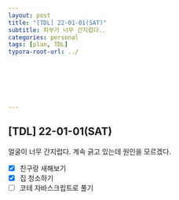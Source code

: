 ```yaml
---
layout: post
title: "[TDL] 22-01-01(SAT)"
subtitle: 피부가 너무 간지럽다..
categories: personal
tags: [plan, TDL]
typora-root-url: ../







---
```




## [TDL] 22-01-01(SAT)



얼굴이 너무 간지럽다. 계속 긁고 있는데 원인을 모르겠다.




- [x] 친구랑 새해보기
- [x] 집 청소하기
- [ ] 코테 자바스크립트로 풀기